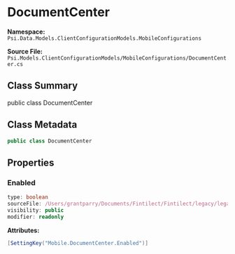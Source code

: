 # DocumentCenter

**Namespace:** `Psi.Data.Models.ClientConfigurationModels.MobileConfigurations`

**Source File:** `Psi.Models.ClientConfigurationModels/MobileConfigurations/DocumentCenter.cs`

## Class Summary

public class DocumentCenter

## Class Metadata

```typescript
public class DocumentCenter
```

## Properties

### Enabled

```typescript
type: boolean
sourceFile: /Users/grantparry/Documents/Fintilect/Fintilect/legacy/legacy-apis/Psi.Models.ClientConfigurationModels/MobileConfigurations/DocumentCenter.cs
visibility: public
modifier: readonly
```

**Attributes:**
```csharp
[SettingKey("Mobile.DocumentCenter.Enabled")]
```
